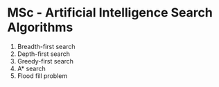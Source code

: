 # MSc - Artificial Intelligence Search Algorithms

1. Breadth-first search
2. Depth-first search
3. Greedy-first search
4. A* search
5. Flood fill problem
